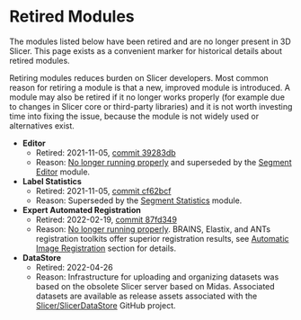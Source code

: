 # Retired Modules

The modules listed below have been retired and are no longer present in 3D Slicer. This page exists as a convenient marker for historical details about retired modules.

Retiring modules reduces burden on Slicer developers. Most common reason for retiring a module is that a new, improved module is introduced.
A module may also be retired if it no longer works properly (for example due to changes in Slicer core or third-party libraries) and it is not worth investing time into fixing the issue, because the module is not widely used or alternatives exist.

- **Editor**
  - Retired: 2021-11-05, [commit 39283db](https://github.com/Slicer/Slicer/commit/39283db420baf502fa99865c9d5d58d0e5295a6e)
  - Reason: [No longer running properly](https://github.com/Slicer/Slicer/issues/5962) and superseded by the [Segment Editor](segmenteditor.md) module.
- **Label Statistics**
  - Retired: 2021-11-05, [commit cf62bcf](https://github.com/Slicer/Slicer/commit/cf62bcfc89d4fc2606a84ac51f741a93d7037299)
  - Reason: Superseded by the [Segment Statistics](segmentstatistics.md) module.
- **Expert Automated Registration**
  - Retired: 2022-02-19, [commit 87fd349](https://github.com/Slicer/Slicer/commit/87fd349334e6414c28ba373bbc45d03c7345ad0c)
  - Reason: [No longer running properly](https://github.com/Slicer/Slicer/pull/6200#issuecomment-1045962304). BRAINS, Elastix, and ANTs registration toolkits offer superior registration results, see [Automatic Image Registration](../registration.md) section for details.
- **DataStore**
  - Retired: 2022-04-26
  - Reason: Infrastructure for uploading and organizing datasets was based on the obsolete Slicer server based on Midas. Associated datasets are available as release assets associated with the [Slicer/SlicerDataStore](https://github.com/Slicer/SlicerDataStore) GitHub project.
